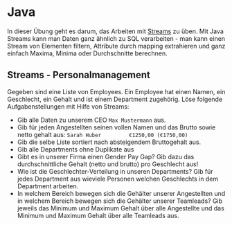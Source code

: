 # Java 

In dieser Übung geht es darum, das Arbeiten mit [Streams](https://docs.oracle.com/javase/8/docs/api/java/util/stream/Stream.html) zu üben.
Mit Java Streams kann man Daten ganz ähnlich zu SQL verarbeiten - man kann einen Stream von Elementen filtern, Attribute durch mapping extrahieren und ganz einfach Maxima, Minima oder Durchschnitte berechnen. 

## Streams - Personalmanagement 

Gegeben sind eine Liste von Employees. Ein Employee hat einen Namen, ein Geschlecht, ein Gehalt und ist einem Department zugehörig. 
Löse folgende Aufgabenstellungen mit Hilfe von Streams: 

* Gib alle Daten zu unserem CEO `Max Mustermann` aus.
* Gib für jeden Angestellten seinen vollen Namen und das Brutto sowie netto gehalt aus: 
`Sarah Huber         €1250,00 (€1750,00)`
* Gib die selbe Liste sortiert nach absteigendem Bruttogehalt aus.
* Gib alle Departments ohne Duplikate aus
* Gibt es in unserer Firma einen Gender Pay Gap? Gib dazu das durchschnittliche Gehalt (netto und brutto) pro Geschlecht aus! 
* Wie ist die Geschlechter-Verteilung in unseren Departments? Gib für jedes Department aus wieviele Personen welchen Geschlechts in dem Department arbeiten. 
* In welchem Bereich bewegen sich die Gehälter unserer Angestellten und in welchem Bereich bewegen sich die Gehälter unserer Teamleads? Gib jeweils das Minimum und Maximum Gehalt über alle Angestellte und das Minimum und Maximum Gehalt über alle Teamleads aus.
